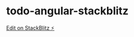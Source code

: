# todo-angular-stackblitz

[Edit on StackBlitz ⚡️](https://stackblitz.com/edit/todo-angular-stackblitz)